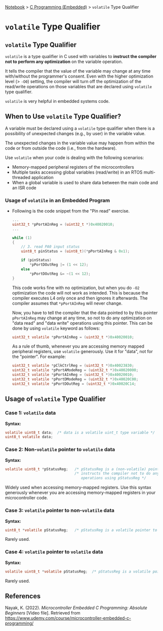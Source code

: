 <a href="../">Notebook</a> > <a href="./">C Programming (Embedded)</a> > `volatile` Type Qualifier

# `volatile` Type Qualifier



## `volatile` Type Qualifier

`volatile` is a type qualifier in C used with variables to **instruct the compiler not to perform any optimization** on the variable operation.

It tells the compiler that the value of the variable may change at any time with/without the programmer's consent. Even with the higher optimization level (> `-O0`) setting, the compiler will turn off the optimization of the read/write operations on those variables that are declared using `volatile` type qualifier.

`volatile` is very helpful in embedded systems code.



## When to Use `volatile` Type Qualifier?

A variable must be declared using a `volatile` type qualifier when there is a possibility of unexpected changes (e.g., by user) in the variable value.

The unexpected changes in the variable value may happen from within the code or from outside the code (i.e., from the hardware).

Use `volatile` when your code is dealing with the following scenarios:

* Memory-mapped peripheral registers of the microcontrollers
* Multiple tasks accessing global variables (read/write) in an RTOS multi-threaded application
* When a global variable is used to share data between the main code and an ISR code

### Usage of `volatile` in an Embedded Program

* Following is the code snippet from the "Pin read" exercise.

  ```c
  ...
  uint32_t *pPortAInReg = (uint32_t *)0x40020010;
  ...
  
  while (1)
  {
      // 3. read PA0 input status
      uint8_t pinStatus = (uint8_t)(*pPortAInReg & 0x1);
  
      if (pinStatus)
          *pPortDOutReg |= (1 << 12);
      else
          *pPortDOutReg &= ~(1 << 12);
  }
  ```

  This code works fine with no optimization, but when you do `-O2` optimization the code will not work as intended. This is because the compiler executes L4 only once and then ignores it afterwards. The compiler assumes that `*pPortAInReg` will never change.

  Now, you have to tell the compiler that the data pointed to by this pointer `pPortAInReg` may change at any time, so not to do any optimization on "data read" and "data write" operations using this pointer. This can be done by using `volatile` keyword as follows:

  ```c
  uint32_t volatile *pPortAInReg = (uint32_t *)0x40020010;
  ```

  As a rule of thumb, whenever you are accessing memory mapped peripheral registers, use `volatile` generously. Use it for "data", not for the "pointer". For example:

  ```c
  uint32_t volatile *pClkCtrlReg = (uint32_t *)0x40023830;
  uint32_t volatile *pPortAModeReg = (uint32_t *)0x40020000;
  uint32_t volatile *pPortAInReg = (uint32_t *)0x40020010;
  uint32_t volatile *pPortDModeReg = (uint32_t *)0x40020C00;
  uint32_t volatile *pPortDOutReg = (uint32_t *)0x40020C14;
  ```



## Usage of `volatile` Type Qualifier

### Case 1: `volatile` data

**Syntax:**

```c
volatile uint8_t data;	/* data is a volatile uint_t type variable */
uint8_t volatile data;
```

### Case 2: Non-`volatile` pointer to `volatile` data

**Syntax:**

```c
volatile uint8_t *pStatusReg;	/* pStatusReg is a (non-volatile) pointer to a volatile uint8_t type data */
								/* instructs the compiler not to do any optimization on data read/write 
								   operations using pStatusReg */
```

Widely used when accessing memory-mapped registers. Use this syntax generously whenever you are accessing memory-mapped registers in your microcontroller code.

### Case 3: `volatile` pointer to non-`volatile` data

**Syntax:**

```c
uint8_t *volatile pStatusReg;	/* pStatusReg is a volatile pointer to a (non-volatile) uint8_t type data */
```

Rarely used.

### Case 4: `volatile` pointer to `volatile` data

**Syntax:**

```c
volatile uint8_t *volatile pStatusReg;	/* pStatusReg is a volatile pointer to a volatile uint8_t type data */
```

Rarely used.





## References

Nayak, K. (2022). *Microcontroller Embedded C Programming: Absolute Beginners* [Video file]. Retrieved from  https://www.udemy.com/course/microcontroller-embedded-c-programming/
